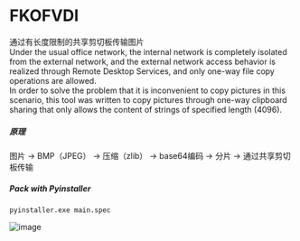 # FKOFVDI
通过有长度限制的共享剪切板传输图片  
Under the usual office network, the internal network is completely isolated from the external network, 
and the external network access behavior is realized through Remote Desktop Services, and only one-way file copy operations are allowed.  
In order to solve the problem that it is inconvenient to copy pictures in this scenario, 
this tool was written to copy pictures through one-way clipboard sharing that only allows the content of strings of specified length (4096).

##### 原理
图片 -> BMP（JPEG） -> 压缩（zlib） -> base64编码 -> 分片 -> 通过共享剪切板传输

##### Pack with Pyinstaller 
```shell
pyinstaller.exe main.spec
```
![image](https://github.com/Qinglys/FKOFVDI/assets/37425041/35a80757-a776-4d62-87f2-97deabeabb13)
